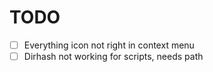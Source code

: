 # TODO

- [ ] Everything icon not right in context menu
- [ ] Dirhash not working for scripts, needs path
